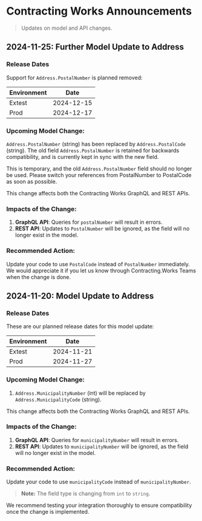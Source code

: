 # Contracting Works Announcements

> Updates on model and API changes.

## 2024-11-25: Further Model Update to Address

### Release Dates
Support for `Address.PostalNumber` is planned removed:

| Environment | Date       |
|-------------|------------|
| Extest      | 2024-12-15 |
| Prod        | 2024-12-17 |

### Upcoming Model Change:
`Address.PostalNumber` (string) has been replaced by `Address.PostalCode` (string).
The old field `Address.PostalNumber` is retained for backwards compatibility,
and is currently kept in sync with the new field.

This is temporary, and the old `Address.PostalNumber` field should no longer be used.
Please switch your references from PostalNumber to PostalCode as soon as possible.

This change affects both the Contracting Works GraphQL and REST APIs.

### Impacts of the Change:
1. **GraphQL API**: Queries for `postalNumber` will result in errors.
2. **REST API**: Updates to `PostalNumber` will be ignored, as the field will no longer exist in the model.

### Recommended Action:
Update your code to use `PostalCode` instead of `PostalNumber` immediately.
We would appreciate it if you let us know through Contracting.Works Teams when the change is done.



## 2024-11-20: Model Update to Address
### Release Dates
These are our planned release dates for this model update:

| Environment | Date       |
|-------------|------------|
| Extest      | 2024-11-21 |
| Prod        | 2024-11-27 |

### Upcoming Model Change:
1. `Address.MunicipalityNumber` (int) will be replaced by `Address.MunicipalityCode` (string).

This change affects both the Contracting Works GraphQL and REST APIs.

### Impacts of the Change:
1. **GraphQL API**: Queries for `municipalityNumber` will result in errors.
2. **REST API**: Updates to `municipalityNumber` will be ignored, as the field will no longer exist in the model.

### Recommended Action:
Update your code to use `municipalityCode` instead of `municipalityNumber`.
> **Note:** The field type is changing from `int` to `string`.

We recommend testing your integration thoroughly to ensure compatibility once the change is implemented.
